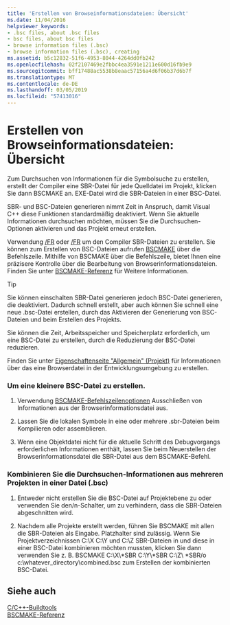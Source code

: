 ```yaml
---
title: 'Erstellen von Browseinformationsdateien: Übersicht'
ms.date: 11/04/2016
helpviewer_keywords:
- .bsc files, about .bsc files
- bsc files, about bsc files
- browse information files (.bsc)
- browse information files (.bsc), creating
ms.assetid: b5c12832-51f6-4953-8044-4264dd0fb242
ms.openlocfilehash: 02f2107469e2fbbc4ea3591e1211e600d16fb9e9
ms.sourcegitcommit: bff17488ac5538b8eaac57156a4d6f06b37d6b7f
ms.translationtype: MT
ms.contentlocale: de-DE
ms.lasthandoff: 03/05/2019
ms.locfileid: "57413016"
---
```

# <a name="building-browse-information-files-overview"></a>Erstellen von Browseinformationsdateien: Übersicht

Zum Durchsuchen von Informationen für die Symbolsuche zu erstellen, erstellt der Compiler eine SBR-Datei für jede Quelldatei im Projekt, klicken Sie dann BSCMAKE an. EXE-Datei wird die SBR-Dateien in einer BSC-Datei.

SBR- und BSC-Dateien generieren nimmt Zeit in Anspruch, damit Visual C++ diese Funktionen standardmäßig deaktiviert. Wenn Sie aktuelle Informationen durchsuchen möchten, müssen Sie die Durchsuchen-Optionen aktivieren und das Projekt erneut erstellen.

Verwendung [/FR](../../build/reference/fr-fr-create-dot-sbr-file.md) oder [/FR](../../build/reference/fr-fr-create-dot-sbr-file.md) um den Compiler SBR-Dateien zu erstellen. Sie können zum Erstellen von BSC-Dateien aufrufen [BSCMAKE](../../build/reference/bscmake-command-line.md) über die Befehlszeile. Mithilfe von BSCMAKE über die Befehlszeile, bietet Ihnen eine präzisere Kontrolle über die Bearbeitung von Browserinformationsdateien. Finden Sie unter [BSCMAKE-Referenz](../../build/reference/bscmake-reference.md) für Weitere Informationen.

> [!TIP]
>  Sie können einschalten SBR-Datei generieren jedoch BSC-Datei generieren, die deaktiviert. Dadurch schnell erstellt, aber auch können Sie schnell eine neue .bsc-Datei erstellen, durch das Aktivieren der Generierung von BSC-Dateien und beim Erstellen des Projekts.

Sie können die Zeit, Arbeitsspeicher und Speicherplatz erforderlich, um eine BSC-Datei zu erstellen, durch die Reduzierung der BSC-Datei reduzieren.

Finden Sie unter [Eigenschaftenseite "Allgemein" (Projekt)](../../ide/general-property-page-project.md) für Informationen über das eine Browserdatei in der Entwicklungsumgebung zu erstellen.

### <a name="to-create-a-smaller-bsc-file"></a>Um eine kleinere BSC-Datei zu erstellen.

1. Verwendung [BSCMAKE-Befehlszeilenoptionen](../../build/reference/bscmake-options.md) Ausschließen von Informationen aus der Browserinformationsdatei aus.

1. Lassen Sie die lokalen Symbole in eine oder mehrere .sbr-Dateien beim Kompilieren oder assemblieren.

1. Wenn eine Objektdatei nicht für die aktuelle Schritt des Debugvorgangs erforderlichen Informationen enthält, lassen Sie beim Neuerstellen der Browserinformationsdatei die SBR-Datei aus dem BSCMAKE-Befehl.

### <a name="to-combine-the-browse-information-from-several-projects-into-one-browser-file-bsc"></a>Kombinieren Sie die Durchsuchen-Informationen aus mehreren Projekten in einer Datei (.bsc)

1. Entweder nicht erstellen Sie die BSC-Datei auf Projektebene zu oder verwenden Sie den/n-Schalter, um zu verhindern, dass die SBR-Dateien abgeschnitten wird.

1. Nachdem alle Projekte erstellt werden, führen Sie BSCMAKE mit allen die SBR-Dateien als Eingabe. Platzhalter sind zulässig. Wenn Sie Projektverzeichnissen C:\X C:\Y und C:\Z SBR-Dateien in und diese in einer BSC-Datei kombinieren möchten mussten, klicken Sie dann verwenden Sie z. B. BSCMAKE C:\X\\\*SBR C:\Y\\\*SBR C:\Z\\ \*SBR/o c:\whatever_directory\combined.bsc zum Erstellen der kombinierten BSC-Datei.

## <a name="see-also"></a>Siehe auch

[C/C++-Buildtools](../../build/reference/c-cpp-build-tools.md)<br/>
[BSCMAKE-Referenz](../../build/reference/bscmake-reference.md)
